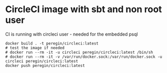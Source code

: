 # CircleCI image with sbt and non root user

CI is running with circleci user - needed for the embedded psql

```shell script
docker build . -t peregin/circleci:latest
# test the image if needed
# docker run --rm -it -u circleci peregin/circleci:latest /bin/sh
# docker run --rm -it -v /var/run/docker.sock:/var/run/docker.sock -u circleci peregin/circleci:latest
docker push peregin/circleci:latest
```